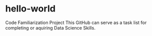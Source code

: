 # hello-world
Code Familiarization Project
This GitHub can serve as a task list for completing or aquiring Data Science Skills.
